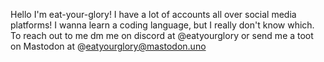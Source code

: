 Hello I'm eat-your-glory!
I have a lot of accounts all over social media platforms!
I wanna learn a coding language, but I really don't know which.
To reach out to me dm me on discord at @eatyourglory or send me a toot on Mastodon at @eatyourglory@mastodon.uno

<!---
eat-your-glory/eat-your-glory is a ✨ special ✨ repository because its `README.md` (this file) appears on your GitHub profile.
You can click the Preview link to take a look at your changes.
--->
